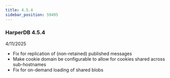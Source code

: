 ```yaml
---
title: 4.5.4
sidebar_position: 59495
---
```


### HarperDB 4.5.4
4/11/2025

* Fix for replication of (non-retained) published messages
* Make cookie domain be configurable to allow for cookies shared across sub-hostnames
* Fix for on-demand loading of shared blobs